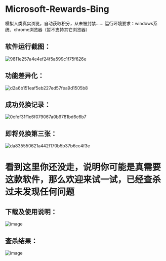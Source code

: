 # Microsoft-Rewards-Bing
模拟人类真实浏览，自动获取积分，从未被封禁......
运行环境要求：windows系统、chrome浏览器（暂不支持其它浏览器）

## 软件运行截图：
![9811e257a4e4ef24f5a599c1f75f626e](https://github.com/user-attachments/assets/5a821346-5057-484e-a0e0-c1732bdb7c05)

## 功能差异化：
![d2a6b151eaf5eb227ed57fea9d1505b8](https://github.com/user-attachments/assets/ffd1f416-9582-4814-a77f-eb26c2348ec4)

## 成功兑换记录：
![0cfef31f1e6f079067a0b9781bd6c6b7](https://github.com/user-attachments/assets/d489876f-e030-461e-a225-a3cf9fcb6737)

## 即将兑换第三张：
![da835550621a442f170b5b37b6cc4f3e](https://github.com/user-attachments/assets/ac82dad8-7aa5-4c26-b613-fe0bf298b175)



# 看到这里你还没走，说明你可能是真需要这款软件，那么欢迎来试一试，已经查杀过未发现任何问题
## 下载及使用说明：
![image](https://github.com/user-attachments/assets/b3fb78cd-c27b-4d28-97cd-7e2c547ca9d1)


## 查杀结果：
![image](https://github.com/user-attachments/assets/49ab97bb-8a61-446c-add9-05254a7d1860)
